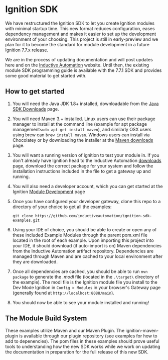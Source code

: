 # Ignition SDK

We have restructured the Ignition SDK to let you create Ignition modules with minimal startup time.  This new format reduces configuration, eases dependency management and makes it easier to set up the development environment of your choosing.  This project is still in early-preview and we plan for it to become the standard for module development in a future Ignition 7.7.x release.  

We are in the process of updating documentation and will post updates here and on the [Inductive Automation](http://www.inductiveautomation.com) website.  Until then, the existing module SDK programming guide is available with the 7.7.1 SDK and provides some good material to get started with.


## How to get started

1. You will need the Java JDK 1.8+ installed, downloadable from the [Java SDK Downloads](http://www.oracle.com/technetwork/java/javase/downloads/index-jsp-138363.html) page.

2. You will need Maven 3.+ installed.  Linux users can use their package manager to install at the command line (example for apt package management`sudo apt-get install maven`), and similarly OSX users using brew can `brew install maven`.  Windows users can install via Chocolatey or by downloading the installer at the [Maven downloads](http://maven.apache.org/download.cgi_) page.

1. You will want a running version of ignition to test your module in.  If you don't already have Ignition head to the Inductive Automation [downloads](https://www.inductiveautomation.com/downloads/) page, download the correct package for your system and follow the installation instructions included in the file to get a gateway up and running.  

2. You will also need a developer account, which you can get started at the Ignition [Module Development](https://marketplace.inductiveautomation.com/developer) page

3. Once you have configured your developer gateway, clone this repo to a directory of your choice to get all the examples:

    ```git clone https://github.com/inductiveautomation/ignition-sdk-examples.git```

4. Using your IDE of choice, you should be able to create or open any of these included Example Modules through the parent pom.xml file located in the root of each example.  Upon importing this project into your IDE, it should download (if auto-import is on) Maven dependencies from the Inductive Automation artifact repository. Dependencies are managed through Maven and are cached to your local environment after they are downloaded.

5. Once all dependencies are cached, you should be able to run `mvn package` to generate the *.modl* file (located in the `.\target\` directory of the example).  The modl file is the Ignition module file you install to the Dev Mode Ignition in `Config > Modules` in your browser's Gateway page (generally found at `http://localhost:8088/main`).

6. You should now be able to see your module installed and running!

## The Module Build System

These examples utilize Maven and our Maven Plugin.  The ignition-maven-plugin is available through our plugin repository (see examples for how to add to depenencies).  The pom files in these examples should prove useful tools to understanding how the new SDK works while we work on updating the documentation in preparation for the full release of this new SDK.  

